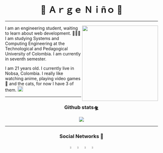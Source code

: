 <h1 align="center">💠 Ａｒｇｅ  Ｎｉñｏ 💠</h1>

---

<div>

<img src="https://media.giphy.com/media/IO2ICudgtBjby/giphy.gif" width="250" align="right"/>

<p align="left">
I am an engineering student, waiting to learn about web development. 👨🏻‍💻 I
am studying Systems and Computing Engineering at the Technological and
Pedagogical University of Colombia. I am currently in seventh semester.

I am 21 years old. I currently live in Nobsa, Colombia. I really like watching
anime, playing video games 👾 and the cats, for now I have 3 of
them. <img src="https://emojis.slackmojis.com/emojis/images/1588315024/8823/hyperkitty.gif?1588315024" width="18" />
</p>

</div>

---
<h3 align="center">Github stats🛸</h3>

<p align="center">
    <img align="center" src="https://github-readme-stats.vercel.app/api/top-langs/?username=argenh&layout=compact&theme=tokyonight" />
</p>

---
<h3 align="center">Social Networks 📱</h3>

<p align="center">
    <a href="https://www.linkedin.com/in/argeni%C3%B1o/"><img src="https://img.icons8.com/color/48/000000/linkedin.png" width="4%"/></a>
    <a href="https://twitter.com/NinoArge"><img src="https://img.icons8.com/color/48/000000/twitter.png" width="4%"/></a>
    <a href="https://www.instagram.com/arge.nino/"><img src="https://img.icons8.com/fluent/48/000000/instagram-new.png" width="4%"/></a>
    <a href="https://www.facebook.com/arge.nino"><img src="https://img.icons8.com/fluent/48/000000/facebook-new.png" width="4%"/></a>
</p>
